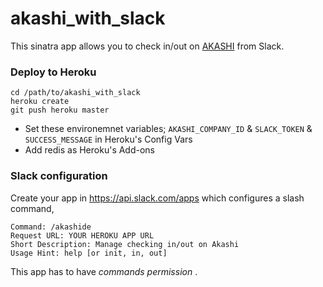 # akashi_with_slack

This sinatra app allows you to check in/out on [AKASHI](https://atnd.ak4.jp/) from Slack.

### Deploy to Heroku
```
cd /path/to/akashi_with_slack
heroku create
git push heroku master
```
- Set these environemnet variables; `AKASHI_COMPANY_ID` & `SLACK_TOKEN` & `SUCCESS_MESSAGE` in Heroku's Config Vars
- Add redis as Heroku's Add-ons

### Slack configuration
Create your app in https://api.slack.com/apps which configures a slash command,
```
Command: /akashide
Request URL: YOUR HEROKU APP URL
Short Description: Manage checking in/out on Akashi
Usage Hint: help [or init, in, out]
```
This app has to have *commands permission* .
